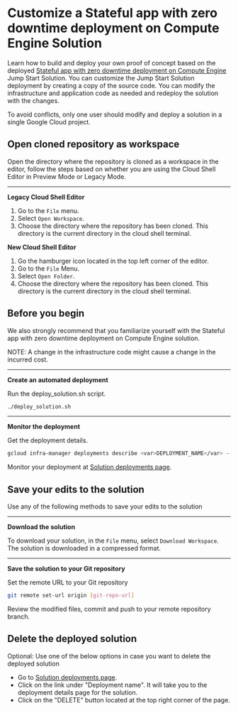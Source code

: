 <walkthrough-metadata>
  <meta name="title" content="Edit Jumpstart Solution and deploy tutorial " />
  <meta name="description" content="Make it mine neos tutorial" />
  <meta name="component_id" content="1361081" />
  <meta name="short_id" content="true" />
</walkthrough-metadata>

# Customize a Stateful app with zero downtime deployment on Compute Engine Solution

Learn how to build and deploy your own proof of concept based on the deployed [Stateful app with zero downtime deployment on Compute Engine](https://console.cloud.google.com/products/solutions/details/cloud-deployment-on-gce) Jump Start Solution. You can customize the Jump Start Solution deployment by creating a copy of the source code. You can modify the infrastructure and application code as needed and redeploy the solution with the changes.

To avoid conflicts, only one user should modify and deploy a solution in a single Google Cloud project.

## Open cloned repository as workspace

Open the directory where the repository is cloned as a workspace in the editor, follow the steps based on whether you are using the Cloud Shell Editor in Preview Mode or Legacy Mode.

---
**Legacy Cloud Shell Editor**

1. Go to the `File` menu.
2. Select `Open Workspace`.
3. Choose the directory where the repository has been cloned. This directory is the current directory in the cloud shell terminal.

**New Cloud Shell Editor**

1. Go the hamburger icon located in the top left corner of the editor.
2. Go to the `File` Menu.
3. Select `Open Folder`.
4. Choose the directory where the repository has been cloned. This directory is the current directory in the cloud shell terminal.

## Before you begin

We also strongly recommend that you familiarize yourself with the Stateful app with zero downtime deployment on Compute Engine solution.

NOTE: A change in the infrastructure code might cause a change in the incurred cost.

---
**Create an automated deployment**

Run the <walkthrough-editor-open-file filePath="./deploy_solution.sh">deploy_solution.sh</walkthrough-editor-open-file> script.

```bash
./deploy_solution.sh
```

---
**Monitor the deployment**

Get the deployment details.

```bash
gcloud infra-manager deployments describe <var>DEPLOYMENT_NAME</var> --location <var>REGION</var>
```

Monitor your deployment at [Solution deployments page](https://console.cloud.google.com/products/solutions/deployments?pageState=(%22deployments%22:(%22f%22:%22%255B%257B_22k_22_3A_22Labels_22_2C_22t_22_3A13_2C_22v_22_3A_22_5C_22modification-reason%2520_3A%2520make-it-mine_5C_22_22_2C_22s_22_3Atrue_2C_22i_22_3A_22deployment.labels_22%257D%255D%22))).

## Save your edits to the solution

Use any of the following methods to save your edits to the solution

---
**Download the solution**

To download your solution, in the `File` menu, select `Download Workspace`. The solution is downloaded in a compressed format.


---
**Save the solution to your Git repository**

Set the remote URL to your Git repository
```bash
git remote set-url origin [git-repo-url]
```

Review the modified files, commit and push to your remote repository branch.

## Delete the deployed solution

Optional: Use one of the below options in case you want to delete the deployed solution

* Go to [Solution deployments page](https://console.cloud.google.com/products/solutions/deployments?pageState=(%22deployments%22:(%22f%22:%22%255B%257B_22k_22_3A_22Labels_22_2C_22t_22_3A13_2C_22v_22_3A_22_5C_22modification-reason%2520_3A%2520make-it-mine_5C_22_22_2C_22s_22_3Atrue_2C_22i_22_3A_22deployment.labels_22%257D%255D%22))).
* Click on the link under "Deployment name". It will take you to the deployment details page for the solution.
* Click on the "DELETE" button located at the top right corner of the page.
<walkthrough-inline-feedback></walkthrough-inline-feedback>
